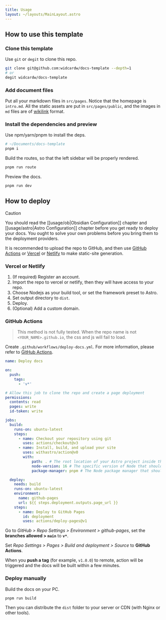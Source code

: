 ```yaml
---
title: Usage
layout: ~/layouts/MainLayout.astro
---
```


## How to use this template

### Clone this template

Use `git` or `degit` to clone this repo.

```sh
git clone git@github.com:widcardw/docs-template --depth=1
# or
degit widcardw/docs-template
```

### Add document files

Put all your markdown files in `src/pages`. Notice that the homepage is `intro.md`. All the static assets are put in `src/pages/public`, and the images in `md` files are of [wikilink](usage/ob#images) format.

### Install the dependencies and preview

Use npm/yarn/pnpm to install the deps.

```sh
# ~/Documents/docs-template
pnpm i
```

Build the routes, so that the left sidebar will be properly rendered.

```sh
pnpm run route
```

Preview the docs.

```sh
pnpm run dev
```

## How to deploy

> [!caution]
> You should read the [[usage/ob|Obsidian Configuration]] chapter and [[usage/astro|Astro Configuration]] chapter before you get ready to deploy your docs. You ought to solve your own problems before you bring them to the deployment providers.

It is recommended to upload the repo to GitHub, and then use [GitHub Actions](https://github.com/features/actions) or [Vercel](https://vercel.app) or [Netlify](https://netlify.com) to make static-site generation.

### Vercel or Netlify

1. (If required) Register an account.
2. Import the repo to vercel or netlify, then they will have access to your repo.
3. Choose Nodejs as your build tool, or set the framework preset to Astro.
4. Set output directory to `dist`.
5. Deploy.
6. (Optional) Add a custom domain.

### GitHub Actions

> This method is not fully tested. When the repo name is not `<YOUR_NAME>.github.io`, the css and js will fail to load.

Create `.github/workflows/deploy-docs.yml`. For more information, please refer to [GitHub Actions](https://github.com/features/actions).

```yaml
name: Deploy docs

on:
  push:
    tags:
      - 'v*'

# Allow this job to clone the repo and create a page deployment
permissions:
  contents: read
  pages: write
  id-token: write

jobs:
  build:
    runs-on: ubuntu-latest
    steps:
      - name: Checkout your repository using git
        uses: actions/checkout@v3
      - name: Install, build, and upload your site
        uses: withastro/action@v0
        with:
            path: . # The root location of your Astro project inside the repository. (optional)
            node-version: 16 # The specific version of Node that should be used to build your site. Defaults to 16. (optional)
            package-manager: pnpm # The Node package manager that should be used to install dependencies and build your site. Automatically detected based on your lockfile. (optional)

  deploy:
    needs: build
    runs-on: ubuntu-latest
    environment:
      name: github-pages
      url: ${{ steps.deployment.outputs.page_url }}
    steps:
      - name: Deploy to GitHub Pages
        id: deployment
        uses: actions/deploy-pages@v1
```

Go to _GitHub > Repo Settings > Environment > github-pages_, set the **branches allowed > `main`** to **`v*`**.

Set _Repo Settings > Pages > Build and deployment > Source_ to **GitHub Actions**.

When you **push a tag** (for example, `v1.0.0`) to remote, action will be triggered and the docs will be built within a few minutes.

### Deploy manually

Build the docs on your PC.

```sh
pnpm run build
```

Then you can distribute the `dist` folder to your server or CDN (with Nginx or other tools).
